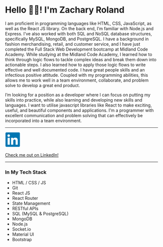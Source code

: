 # Hello ✌🏻! I'm Zachary Roland

I am proficient in programming languages like HTML, CSS, JavaScript, as well as the React JS library. On the back end, I’m familiar with Node.js and Express. I’ve also worked with both SQL and NoSQL database structures, specifically MySQL, MongoDB, and PostgreSQL. I have a background in fashion merchandising, retail, and customer service, and I have just completed the Full Stack Web Development bootcamp at Midland Code Academy. While studying at the Midland Code Academy, I learned how to think through logic flows to tackle complex ideas and break them down into actionable steps. I also learned how to apply those logic flows to write effective and well documented code. I have great people skills and an infectious positive attitude. Coupled with my programming abilities, this allows me to work well in a team environment, collaborate, and problem solve to develop a great end product.

I’m looking for a position as a developer where I can focus on putting my skills into practice, while also learning and developing new skills and languages. I want to utilise javascript libraries like React to make exciting, useful, and beautiful components and applications. I’m a programmer with excellent communication and problem solving that can effectively be incorporated into a team environment.

---
<img src="https://github.com/devicons/devicon/blob/master/icons/linkedin/linkedin-original.svg" width="50" height="50" />

[Check me out on LinkedIn!](https://www.linkedin.com/in/zachary-roland-04544b79/)

---

### In My Tech Stack

* HTML / CSS / JS
* Git
* React JS
* React Router
* State Management
* RESTful APIs
* SQL (MySQL & PostgreSQL)
* MongoDB
* Node.js
* Socket.io
* Material UI
* Bootstrap



<!--
**Zachary-Roland/Zachary-Roland** is a ✨ _special_ ✨ repository because its `README.md` (this file) appears on your GitHub profile.

Here are some ideas to get you started:

- 🔭 I’m currently working on ...
- 🌱 I’m currently learning ...
- 👯 I’m looking to collaborate on ...
- 🤔 I’m looking for help with ...
- 💬 Ask me about ...
- 📫 How to reach me: ...
- 😄 Pronouns: ...
- ⚡ Fun fact: ...
-->

